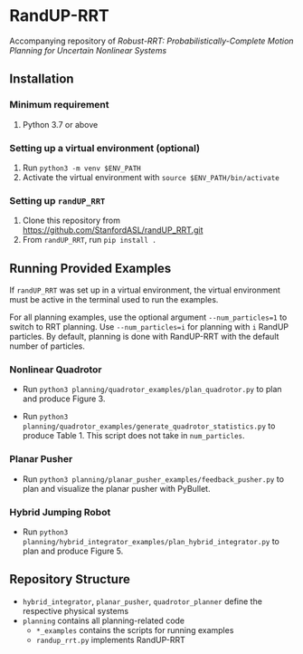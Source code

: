 # RandUP-RRT
Accompanying repository of _Robust-RRT: Probabilistically-Complete Motion Planning for Uncertain Nonlinear Systems_ 

## Installation
### Minimum requirement
1. Python 3.7 or above

### Setting up a virtual environment (optional)
1. Run `python3 -m venv $ENV_PATH`
2. Activate the virtual environment with `source $ENV_PATH/bin/activate`

### Setting up `randUP_RRT`
1. Clone this repository from https://github.com/StanfordASL/randUP_RRT.git
4. From `randUP_RRT`, run `pip install .`

## Running Provided Examples
If `randUP_RRT` was set up in a virtual environment, the virtual environment must be active
in the terminal used to run the examples.

For all planning examples, use the optional argument `--num_particles=1` to switch to RRT planning.
Use `--num_particles=i` for planning with `i` RandUP particles. By default, planning is done with RandUP-RRT 
with the default number of particles.
### Nonlinear Quadrotor
- Run `python3 planning/quadrotor_examples/plan_quadrotor.py` to plan and produce Figure 3.

- Run `python3 planning/quadrotor_examples/generate_quadrotor_statistics.py` to produce Table 1. 
This script does not take in `num_particles`.

### Planar Pusher
- Run `python3 planning/planar_pusher_examples/feedback_pusher.py` to plan and visualize the planar pusher with PyBullet.

### Hybrid Jumping Robot
- Run `python3 planning/hybrid_integrator_examples/plan_hybrid_integrator.py` to plan and produce Figure 5. 

## Repository Structure
- `hybrid_integrator`, `planar_pusher`, `quadrotor_planner` define the respective physical systems
- `planning` contains all planning-related code
  - `*_examples` contains the scripts for running examples
  - `randup_rrt.py` implements RandUP-RRT
